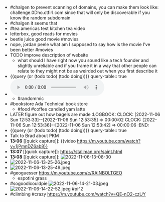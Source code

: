 - #chalgen to prevent scanning of domains, you can make them look like: challenge.0Dho.ctfirl.com since that will only be discoverable if you know the random subdomain
- #chalgen it seems that
- #tea americas test kitchen tea video
- letterbox, good reads for movies
- beetle juice good movie #movies
- nope, jordan peele what am I supposed to say how is the movie I’ve been better #movies
- TODO improve description of website
	- what should I have right now you sound like a tech founder and slightly unreliable and if you frame it in a way that other people can relate to they might not be as weirded out when you first describe it
- {{query (or (todo todo) (todo doing))}}
  query-table:: true
- ![2022-11-06-11-44-55.aac](../assets/2022-11-06-11-44-55.aac)
	- #randommic
- #bookstore Ada Technical book store
	- #food #coffee candied yam latte
- LATER figure out how bagels are made
  :LOGBOOK:
  CLOCK: [2022-11-06 Sun 12:53:33]--[2022-11-06 Sun 12:53:35] =>  00:00:02
  CLOCK: [2022-11-06 Sun 12:53:36]--[2022-11-06 Sun 12:53:42] =>  00:00:06
  :END:
- {{query (or (todo todo) (todo doing))}}
  query-table:: true
- Talk to Brad about PKM
- **13:06** [[quick capture]]:  {{video https://m.youtube.com/watch?v=1jPmnDZ6ab8}}
- **13:07** [[quick capture]]:  https://stallman.org/saint.html
- **13:08** [[quick capture]]: ![2022-11-06-13-08-30](../assets/2022-11-06-13-08-30.png)
- ![2022-11-06-13-25-26.jpeg](../assets/2022-11-06-13-25-26.jpeg)
- ![2022-11-06-13-25-49.jpeg](../assets/2022-11-06-13-25-49.jpeg)
- #geoguesser https://m.youtube.com/c/RAINBOLTGEO
	- espotini grass
- #sogoodicouldpie ![2022-11-06-14-21-03.jpeg](../assets/2022-11-06-14-21-03.jpeg) ![2022-11-06-14-22-52.jpeg](../assets/2022-11-06-14-22-52.jpeg) #pi^2
- #climbing #crazy https://m.youtube.com/watch?v=QE-nO2-czUY